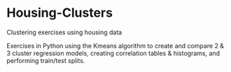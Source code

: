 # Housing-Clusters
Clustering exercises using housing data

Exercises in Python using the Kmeans algorithm to create and compare 2 & 3 cluster regression models, creating correlation tables & histograms, and performing train/test splits.

